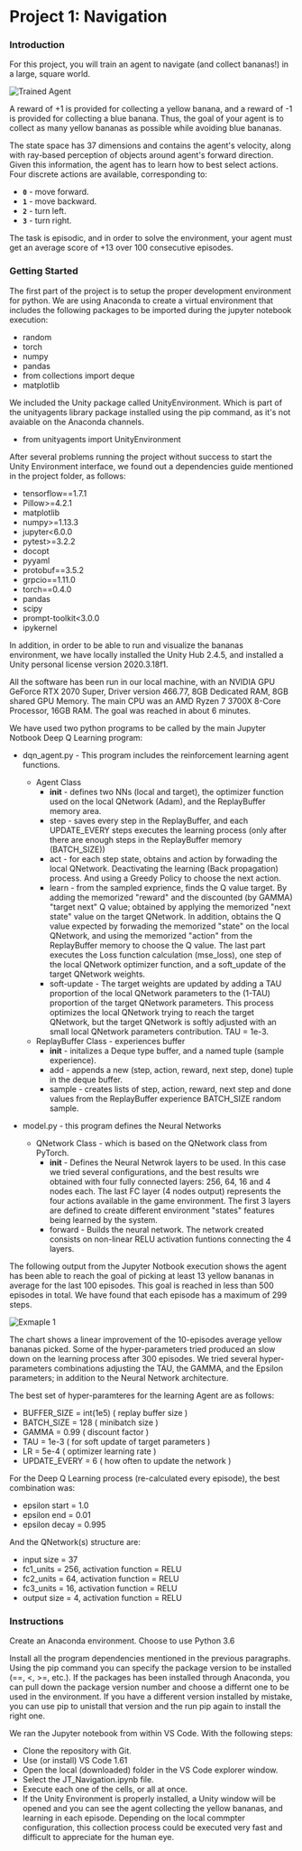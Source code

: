 [//]: # (Image References)

[image1]: https://user-images.githubusercontent.com/10624937/42135619-d90f2f28-7d12-11e8-8823-82b970a54d7e.gif "Trained Agent"
[image2]: /image2.png

# Project 1: Navigation

### Introduction

For this project, you will train an agent to navigate (and collect bananas!) in a large, square world.  

![Trained Agent][image1]

A reward of +1 is provided for collecting a yellow banana, and a reward of -1 is provided for collecting a blue banana.  Thus, the goal of your agent is to collect as many yellow bananas as possible while avoiding blue bananas.  

The state space has 37 dimensions and contains the agent's velocity, along with ray-based perception of objects around agent's forward direction.  Given this information, the agent has to learn how to best select actions.  Four discrete actions are available, corresponding to:
- **`0`** - move forward.
- **`1`** - move backward.
- **`2`** - turn left.
- **`3`** - turn right.

The task is episodic, and in order to solve the environment, your agent must get an average score of +13 over 100 consecutive episodes.

### Getting Started

The first part of the project is to setup the proper development environment for python. We are using Anaconda to create a virtual environment that includes the following packages to be imported during the jupyter notebook execution:
- random
- torch
- numpy
- pandas
- from collections import deque
- matplotlib

We included the Unity package called UnityEnvironment. Which is part of the unityagents library package installed using the pip command, as it's not avaiable on the Anaconda channels.
- from unityagents import UnityEnvironment

After several problems running the project without success to start the Unity Environment interface, we found out a dependencies guide mentioned in the project folder, as follows:
- tensorflow==1.7.1
- Pillow>=4.2.1
- matplotlib
- numpy>=1.13.3
- jupyter<6.0.0
- pytest>=3.2.2
- docopt
- pyyaml
- protobuf==3.5.2
- grpcio==1.11.0
- torch==0.4.0
- pandas
- scipy
- prompt-toolkit<3.0.0
- ipykernel

In addition, in order to be able to run and visualize the bananas environment, we have locally installed the Unity Hub 2.4.5, and installed a Unity personal license version 2020.3.18f1.

All the software has been run in our local machine, with an NVIDIA GPU GeForce RTX 2070 Super, Driver version 466.77, 8GB Dedicated RAM, 8GB shared GPU Memory. The main CPU was an AMD Ryzen 7 3700X 8-Core Processor, 16GB RAM. The goal was reached in about 6 minutes.

We have used two python programs to be called by the main Jupyter Notbook Deep Q Learning program:
- dqn_agent.py - This program includes the reinforcement learning agent functions.
  - Agent Class
    - __init__ - defines two NNs (local and target), the optimizer function used on the local QNetwork (Adam), and the ReplayBuffer memory area.
    - step - saves every step in the ReplayBuffer, and each UPDATE_EVERY steps executes the learning process (only after there are enough steps in the ReplayBuffer memory (BATCH_SIZE))
    - act - for each step state, obtains and action by forwading the local QNetwork. Deactivating the learning (Back propagation) process. And using a Greedy Policy to choose the next action.
    - learn - from the sampled exprience, finds the Q value target. By adding the memorized "reward" and the discounted (by GAMMA) "target next" Q value; obtained by applying the memorized "next state" value on the target QNetwork. In addition, obtains the Q value expected by forwading the memorized "state" on the local QNetwork, and using the memorized "action" from the ReplayBuffer memory to choose the Q value. The last part executes the Loss function calculation (mse_loss), one step of the local QNetwork optimizer function, and a soft_update of the target QNetwork weights.
    - soft-update - The target weights are updated by adding a TAU proportion of the local QNetwork parameters to the (1-TAU) proportion of the target QNetwork parameters. This process optimizes the local QNetwork trying to reach the target QNetwork, but the target QNetwork is softly adjusted with an small local QNetwork parameters contribution. TAU = 1e-3.
  - ReplayBuffer Class - experiences buffer
    - __init__ - initalizes a Deque type buffer, and a named tuple (sample experience).
    - add - appends a new (step, action, reward, next step, done) tuple in the deque buffer.
    - sample - creates lists of step, action, reward, next step and done values from the ReplayBuffer experience BATCH_SIZE random sample.
  
- model.py - this program defines the Neural Networks
  - QNetwork Class - which is based on the QNetwork class from PyTorch.
    - __init__ - Defines the Neural Netwrok layers to be used. In this case we tried several configurations, and the best results wre obtained with four fully connected layers: 256, 64, 16 and 4 nodes each. The last FC layer (4 nodes output) represents the four actions available in the game environment. The first 3 layers are defined to create different environment "states" features being learned by the system.
    - forward - Builds the neural network. The network created consists on non-linear RELU activation funtions connecting the 4 layers.

The following output from the Jupyter Notbook execution shows the agent has been able to reach the goal of picking at least 13 yellow bananas in average for the last 100 episodes. This goal is reached in less than 500 episodes in total. We have found that each episode has a maximum of 299 steps.

![Exmaple 1][image2]

The chart shows a linear improvement of the 10-episodes average yellow bananas picked. Some of the hyper-parameters tried produced an slow down on the learning process after 300 episodes. We tried several hyper-parameters combinations adjusting the TAU, the GAMMA, and the Epsilon parameters; in addition to the Neural Network architecture.

The best set of hyper-paramteres for the learning Agent are as follows:
- BUFFER_SIZE = int(1e5)    ( replay buffer size )
- BATCH_SIZE = 128          ( minibatch size )
- GAMMA = 0.99              ( discount factor )
- TAU = 1e-3                ( for soft update of target parameters )
- LR = 5e-4                 ( optimizer learning rate )
- UPDATE_EVERY = 6          ( how often to update the network )

For the Deep Q Learning process (re-calculated every episode), the best combination was:
- epsilon start = 1.0
- epsilon end   = 0.01
- epsilon decay = 0.995

And the QNetwork(s) structure are:
- input size = 37
- fc1_units = 256,  activation function = RELU
- fc2_units = 64,   activation function = RELU
- fc3_units = 16,   activation function = RELU
- output size = 4,  activation function = RELU

### Instructions

Create an Anaconda environment. Choose to use Python 3.6

Install all the program dependencies mentioned in the previous paragraphs. Using the pip command you can specify the package version to be installed (==, <, >=, etc.). If the packages has been installed through Anaconda, you can pull down the package version number and choose a differnt one to be used in the environment. If you have a different version installed by mistake, you can use pip to unistall that version and the run pip again to install the right one.

We ran the Jupyter notebook from within VS Code. With the following steps:
- Clone the repository with Git.
- Use (or install) VS Code 1.61
- Open the local (downloaded) folder in the VS Code explorer window.
- Select the JT_Navigation.ipynb file.
- Execute each one of the cells, or all at once.
- If the Unity Environment is properly installed, a Unity window will be opened and you can see the agent collecting the yellow bananas, and learning in each episode. Depending on the local commpter configuration, this collection process could be executed very fast and difficult to appreciate for the human eye.


